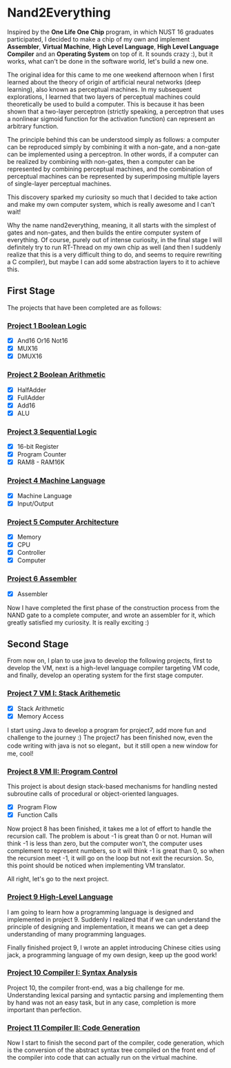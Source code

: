 # Nand2Everything

Inspired by the **One Life One Chip** program, in which NUST 16 graduates participated, I decided to make a chip of my own and implement **Assembler**, **Virtual Machine**, **High Level Language**, **High Level Language Compiler** and an **Operating System** on top of it. It sounds crazy :), but it works, what can't be done in the software world, let's build a new one.

The original idea for this came to me one weekend afternoon when I first learned about the theory of origin of artificial neural networks (deep learning), also known as perceptual machines. In my subsequent explorations, I learned that two layers of perceptual machines could theoretically be used to build a computer. This is because it has been shown that a two-layer perceptron (strictly speaking, a perceptron that uses a nonlinear sigmoid function for the activation function) can represent an arbitrary function.

The principle behind this can be understood simply as follows: a computer can be reproduced simply by combining it with a non-gate, and a non-gate can be implemented using a perceptron. In other words, if a computer can be realized by combining with non-gates, then a computer can be represented by combining perceptual machines, and the combination of perceptual machines can be represented by superimposing multiple layers of single-layer perceptual machines.

This discovery sparked my curiosity so much that I decided to take action and make my own computer system, which is really awesome and I can't wait!

Why the name nand2everything, meaning, it all starts with the simplest of gates and non-gates, and then builds the entire computer system of everything. Of course, purely out of intense curiosity, in the final stage I will definitely try to run RT-Thread on my own chip as well (and then I suddenly realize that this is a very difficult thing to do, and seems to require rewriting a C compiler), but maybe I can add some abstraction layers to it to achieve this.

## First Stage

The projects that have been completed are as follows:

### [Project 1 Boolean Logic](01)
- [x] And16 Or16 Not16
- [x] MUX16
- [x] DMUX16

### [Project 2 Boolean Arithmetic](02)
- [x] HalfAdder
- [x] FullAdder
- [x] Add16
- [x] ALU

### [Project 3 Sequential Logic](03)
- [x] 16-bit Register
- [x] Program Counter
- [x] RAM8 - RAM16K

### [Project 4 Machine Language](04)
- [x] Machine Language
- [x] Input/Output

### [Project 5 Computer Architecture](05)
- [x] Memory
- [x] CPU
- [x] Controller
- [x] Computer

### [Project 6 Assembler](06)
- [x] Assembler

Now I have completed the first phase of the construction process from the NAND gate to a complete computer, and wrote an assembler for it, which greatly satisfied my curiosity. It is really exciting :)

## Second Stage

From now on, I plan to use java to develop the following projects, first to develop the VM, next is a high-level language compiler targeting VM code, and finally, develop an operating system for the first stage computer.  

### [Project 7 VM Ⅰ: Stack Arithemetic](07)
- [x] Stack Arithmetic
- [x] Memory Access

I start using Java to develop a program for project7, add more fun and challenge to the journey :) The project7 has been finished now, even the code writing with java is not so elegant，but it still open a new window for me, cool!

### [Project 8 VM II: Program Control](08)

This project is about design stack-based mechanisms for handling nested subroutine calls of procedural or object-oriented languages.

- [x] Program Flow
- [x] Function Calls

Now project 8 has been finished, it takes me a lot of effort to handle the recursion call. The problem is about -1 is great than 0 or not. Human will think -1 is less than zero, but the computer won't, the computer uses complement to represent numbers, so it will think -1 is great than 0, so when the recursion meet -1, it will go on the loop but not exit the recursion. So, this point should be noticed when implementing VM translator.

All right, let's go to the next project.

### [Project 9 High-Level Language](09)

I am going to learn how a programming language is designed and implemented in project 9. Suddenly I realized that if we can understand the principle of designing and implementation, it means we can get a deep understanding of many programming languages.

Finally finished project 9, I wrote an applet introducing Chinese cities using jack, a programming language of my own design, keep up the good work!

### [Project 10 Compiler I: Syntax Analysis](10)

Project 10, the compiler front-end, was a big challenge for me. Understanding lexical parsing and syntactic parsing and implementing them by hand was not an easy task, but in any case, completion is more important than perfection.

### [Project 11 Compiler II: Code Generation](11)

Now I start to finish the second part of the compiler, code generation, which is the conversion of the abstract syntax tree compiled on the front end of the compiler into code that can actually run on the virtual machine.



